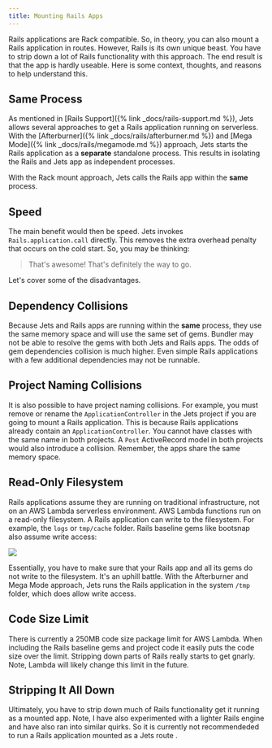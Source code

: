 ```yaml
---
title: Mounting Rails Apps
---
```


Rails applications are Rack compatible. So, in theory, you can also mount a Rails application in routes. However, Rails is its own unique beast. You have to strip down a lot of Rails functionality with this approach.  The end result is that the app is hardly useable.  Here is some context, thoughts, and reasons to help understand this.

## Same Process

As mentioned in [Rails Support]({% link _docs/rails-support.md %}), Jets allows several approaches to get a Rails application running on serverless. With the [Afterburner]({% link _docs/rails/afterburner.md %}) and [Mega Mode]({% link _docs/rails/megamode.md %}) approach, Jets starts the Rails application as a **separate** standalone process. This results in isolating the Rails and Jets app as independent processes.

With the Rack mount approach, Jets calls the Rails app within the **same** process.

## Speed

The main benefit would then be speed. Jets invokes `Rails.application.call` directly. This removes the extra overhead penalty that occurs on the cold start. So, you may be thinking:

> That's awesome! That's definitely the way to go.

Let's cover some of the disadvantages.

## Dependency Collisions

Because Jets and Rails apps are running within the **same** process, they use the same memory space and will use the same set of gems. Bundler may not be able to resolve the gems with both Jets and Rails apps. The odds of gem dependencies collision is much higher. Even simple Rails applications with a few additional dependencies may not be runnable.

## Project Naming Collisions

It is also possible to have project naming collisions. For example, you must remove or rename the `ApplicationController` in the Jets project if you are going to mount a Rails application. This is because Rails applications already contain an `ApplicationController`. You cannot have classes with the same name in both projects.  A `Post` ActiveRecord model in both projects would also introduce a collision.  Remember, the apps share the same memory space.

## Read-Only Filesystem

Rails applications assume they are running on traditional infrastructure, not on an AWS Lambda serverless environment. AWS Lambda functions run on a read-only filesystem. A Rails application can write to the filesystem. For example, the `logs` or `tmp/cache` folder. Rails baseline gems like bootsnap also assume write access:

![](/img/docs/rails/mount-bootsnap-write-access.png)

Essentially, you have to make sure that your Rails app and all its gems do not write to the filesystem.  It's an uphill battle. With the Afterburner and Mega Mode approach, Jets runs the Rails application in the system `/tmp` folder, which does allow write access.

## Code Size Limit

There is currently a 250MB code size package limit for AWS Lambda. When including the Rails baseline gems and project code it easily puts the code size over the limit. Stripping down parts of Rails really starts to get gnarly. Note, Lambda will likely change this limit in the future.

## Stripping It All Down

Ultimately, you have to strip down much of Rails functionality get it running as a mounted app. Note, I have also experimented with a lighter Rails engine and have also ran into similar quirks. So it is currently not recommendeded to run a Rails application mounted as a Jets route .